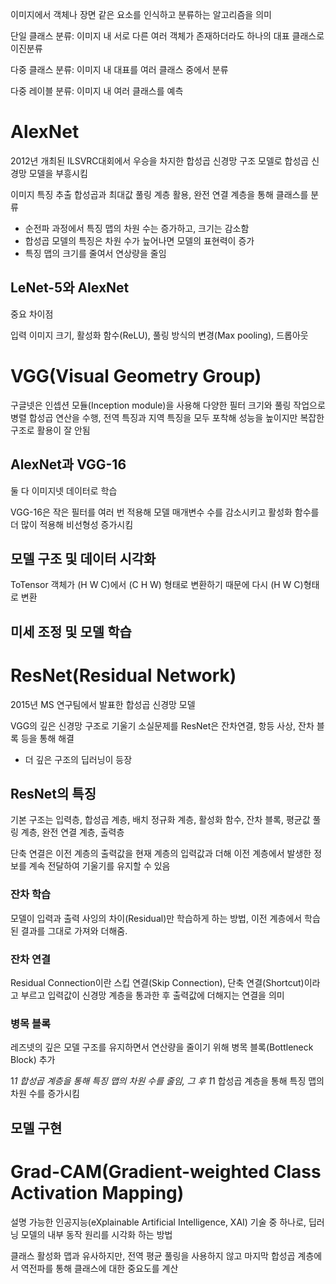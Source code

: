 이미지에서 객체나 장면 같은 요소를 인식하고 분류하는 알고리즘을 의미

단일 클래스 분류: 이미지 내 서로 다른 여러 객체가 존재하더라도 하나의 대표 클래스로 이진분류

다중 클래스 분류: 이미지 내 대표를 여러 클래스 중에서 분류

다중 레이블 분류: 이미지 내 여러 클래스를 예측

# AlexNet

2012년 개최된 ILSVRC대회에서 우승을 차지한 합성곱 신경망 구조 모델로 합성곱 신경망 모델을 부흥시킴

이미지 특징 추출 합성곱과 최대값 풀링 계층 활용, 완전 연결 계층을 통해 클래스를 분류

- 순전파 과정에서 특징 맵의 차원 수는 증가하고, 크기는 감소함
- 합성곱 모델의 특징은 차원 수가 늪어나면 모델의 표현력이 증가
- 특징 맵의 크기를 줄여서 연상량을 줄임

## LeNet-5와 AlexNet

중요 차이점

입력 이미지 크기, 활성화 함수(ReLU), 풀링 방식의 변경(Max pooling), 드롭아웃

# VGG(Visual Geometry Group)

구글넷은 인셉션 모듈(Inception module)을 사용해 다양한 필터 크기와 풀링 작업으로 병렬 합성곱 연산을 수행, 전역 특징과 지역 특징을 모두 포착해 성능을 높이지만 복잡한 구조로 활용이 잘 안됨

## AlexNet과 VGG-16

둘 다 이미지넷 데이터로 학습

VGG-16은 작은 필터를 여러 번 적용해 모델 매개변수 수를 감소시키고 활성화 함수를 더 많이 적용해 비선형성 증가시킴 

## 모델 구조 및 데이터 시각화

ToTensor 객체가 (H W C)에서 (C H W) 형태로 변환하기 때문에 다시 (H W C)형태로 변환

## 미세 조정 및 모델 학습

# ResNet(Residual Network)

2015년 MS 연구팀에서 발표한 합성곱 신경망 모델

VGG의 깊은 신경망 구조로 기울기 소실문제를 ResNet은 잔차연결, 항등 사상, 잔차 블록 등을 통해 해결

- 더 깊은 구조의 딥러닝이 등장

## ResNet의 특징

기본 구조는 입력층, 합성곱 계층, 배치 정규화 계층, 활성화 함수, 잔차 블록, 평균값 풀링 계층, 완전 연결 계층, 출력층

단축 연결은 이전 계층의 출력값을 현재 계층의 입력값과 더해 이전 계층에서 발생한 정보를 계속 전달하여 기울기를 유지할 수 있음

### 잔차 학습

모델이 입력과 출력 사잉의 차이(Residual)만 학습하게 하는 방법, 이전 계층에서 학습된 결과를 그대로 가져와 더해줌.

### 잔차 연결

Residual Connection이란 스킵 연결(Skip Connection), 단축 연결(Shortcut)이라고 부르고 입력값이 신경망 계층을 통과한 후 출력값에 더해지는 연결을 의미

### 병목 블록

레즈넷의 깊은 모델 구조를 유지하면서 연산량을 줄이기 위해 병목 블록(Bottleneck Block) 추가

1*1 합성곱 계층을 통해 특징 맵의 차원 수를 줄임, 그 후 1*1 합성곱 계층을 통해 특징 맵의 차원 수를 증가시킴

## 모델 구현

# Grad-CAM(Gradient-weighted Class Activation Mapping)

설명 가능한 인공지능(eXplainable Artificial Intelligence, XAI) 기술 중 하나로, 딥러닝 모델의 내부 동작 원리를 시각화 하는 방법

클래스 활성화 맵과 유사하지만, 전역 평균 풀링을 사용하지 않고 마지막 합성곱 계층에서 역전파를 통해 클래스에 대한 중요도를 계산